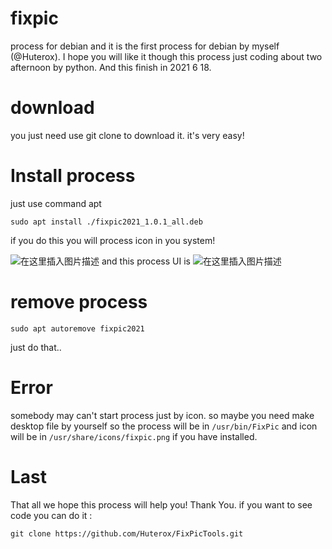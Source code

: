 # fixpic
process for debian and it is the first process for debian by myself (@Huterox). I hope you will like it though this process just coding about two afternoon by python. And this finish in 2021 6 18.

# download 
you just need use git clone to download it. it's very easy!

# Install process

just use command apt
```
sudo apt install ./fixpic2021_1.0.1_all.deb
```
if you do this you will process icon in you system!


![在这里插入图片描述](https://img-blog.csdnimg.cn/98832d3025a74cd2b6290c08ae8ea769.png?x-oss-process=image/watermark,type_ZHJvaWRzYW5zZmFsbGJhY2s,shadow_50,text_Q1NETiBASFVURVJPWA==,size_14,color_FFFFFF,t_70,g_se,x_16#pic_center)
and this process UI is 
![在这里插入图片描述](https://img-blog.csdnimg.cn/0b1e707206ac47bfa1edc3af65719d2d.png?x-oss-process=image/watermark,type_ZHJvaWRzYW5zZmFsbGJhY2s,shadow_50,text_Q1NETiBASFVURVJPWA==,size_20,color_FFFFFF,t_70,g_se,x_16#pic_center)
# remove process

```
sudo apt autoremove fixpic2021
```
just do that..

# Error
somebody may can't start process just by icon. so maybe you need make desktop file by yourself 
so the process will be in `/usr/bin/FixPic` and icon will be in `/usr/share/icons/fixpic.png` if you have installed.
#  Last
That all we hope this process will help you! Thank You.
if you want to see code you can do it :

```
git clone https://github.com/Huterox/FixPicTools.git
```

